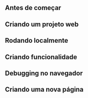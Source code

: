 ## Antes de começar

## Criando um projeto web

## Rodando localmente

## Criando funcionalidade

## Debugging no navegador

## Criando uma nova página